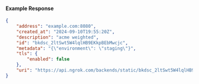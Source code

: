 <!-- Code generated for API Clients. DO NOT EDIT. -->

#### Example Response

```json
{
	"address": "example.com:8080",
	"created_at": "2024-09-10T19:55:20Z",
	"description": "acme weighted",
	"id": "bkdsc_2ltSwt5W4lqlHB9EKkpBEbMwcjc",
	"metadata": "{\"environment\": \"staging\"}",
	"tls": {
		"enabled": false
	},
	"uri": "https://api.ngrok.com/backends/static/bkdsc_2ltSwt5W4lqlHB9EKkpBEbMwcjc"
}
```
